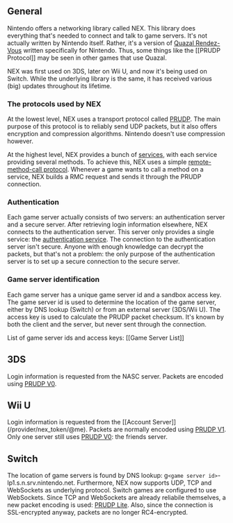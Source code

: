 ## General
Nintendo offers a networking library called NEX. This library does everything that's needed to connect and talk to game servers. It's not actually written by Nintendo itself. Rather, it's a version of [Quazal Rendez-Vous](http://www.quazal.com/rendez-vous.htm) written specifically for Nintendo. Thus, some things like the [[PRUDP Protocol]] may be seen in other games that use Quazal.

NEX was first used on 3DS, later on Wii U, and now it's being used on Switch. While the underlying library is the same, it has received various (big) updates throughout its lifetime.

### The protocols used by NEX
At the lowest level, NEX uses a transport protocol called [PRUDP](PRUDP-Protocol). The main purpose of this protocol is to reliably send UDP packets, but it also offers encryption and compression algorithms. Nintendo doesn't use compression however.

At the highest level, NEX provides a bunch of [services](NEX-Protocols), with each service providing several methods. To achieve this, NEX uses a simple [remote-method-call protocol](RMC-Protocol). Whenever a game wants to call a method on a service, NEX builds a RMC request and sends it through the PRUDP connection.

### Authentication
Each game server actually consists of two servers: an authentication server and a secure server. After retrieving login information elsewhere, NEX connects to the authentication server. This server only provides a single service: the [authentication service](Authentication-Protocol). The connection to the authentication server isn't secure. Anyone with enough knowledge can decrypt the packets, but that's not a problem: the only purpose of the authentication server is to set up a secure connection to the secure server.

### Game server identification
Each game server has a unique game server id and a sandbox access key. The game server id is used to determine the location of the game server, either by DNS lookup (Switch) or from an external server (3DS/Wii U). The access key is used to calculate the PRUDP packet checksum. It's known by both the client and the server, but never sent through the connection.

List of game server ids and access keys: [[Game Server List]]

## 3DS
Login information is requested from the NASC server. Packets are encoded using [PRUDP V0](PRUDP-Protocol#v0-format).

## Wii U
Login information is requested from the [[Account Server]] (/provider/nex_token/@me). Packets are normally encoded using [PRUDP V1](PRUDP-Protocol#v1-format). Only one server still uses [PRUDP V0](PRUDP-Protocol#v0-format): the friends server.

## Switch
The location of game servers is found by DNS lookup: g`<game server id>`-lp1.s.n.srv.nintendo.net. Furthermore, NEX now supports UDP, TCP and WebSockets as underlying protocol. Switch games are configured to use WebSockets. Since TCP and WebSockets are already reliabile themselves, a new packet encoding is used: [PRUDP Lite](PRUDP-Protocol#lite-format). Also, since the connection is SSL-encrypted anyway, packets are no longer RC4-encrypted.